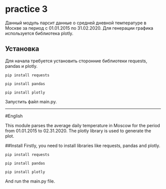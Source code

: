 # practice 3
Данный модуль парсит данные о средней дневной температуре в Москве за период с 01.01.2015 по 31.02.2020. Для генерации графика используется библиотека plotly.


## Установка
Для начала требуется установить сторонние библиотеки requests, pandas и plotly.

`pip install requests`

`pip install pandas`

`pip install plotly`

Запустить файл main.py.
___
#English

This module parses the average daily temperature in Moscow for the period from 01.01.2015 to 02.31.2020. The plotly library is used to generate the plot.

##Install
Firstly, you need to install libraries like requests, pandas and plotly.

`pip install requests`

`pip install pandas`

`pip install plotly`

And run the main.py file.